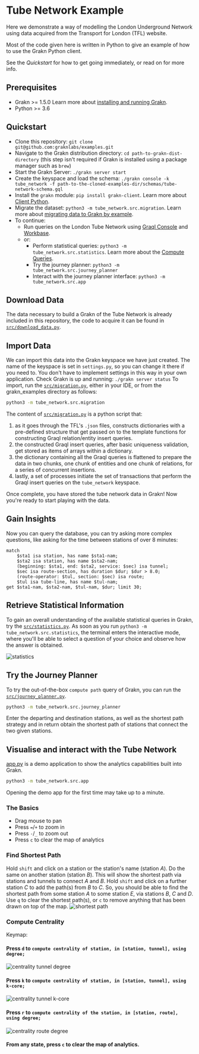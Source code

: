 # Tube Network Example

Here we demonstrate a way of modelling the London Underground Network using data acquired from the Transport for London (TFL) website.

Most of the code given here is written in Python to give an example of how to use the Grakn Python client.

See the _Quickstart_ for how to get going immediately, or read on for more info.

## Prerequisites

- Grakn >= 1.5.0 Learn more about [installing and running Grakn](http://dev.grakn.ai/docs/running-grakn/install-and-run).
- Python >= 3.6

## Quickstart
- Clone this repository: `git clone git@github.com:graknlabs/examples.git`
- Navigate to the Grakn distribution directory: `cd path-to-grakn-dist-directory` (this step isn't required if Grakn is installed using a package manager such as `brew`)
- Start the Grakn Server: `./grakn server start`
- Create the keyspace and load the schema: `./grakn console -k tube_network -f path-to-the-cloned-examples-dir/schemas/tube-network-schema.gql`
- Install the `grakn` module: `pip install grakn-client`. Learn more about [Client Python](http://dev.grakn.ai/docs/client-api/python).
- Migrate the dataset: `python3 -m tube_network.src.migration`. Learn more about [migrating data to Grakn by example](http://dev.grakn.ai/docs/examples/phone-calls-migration-python).
- To continue:
    - Run queries on the London Tube Network using [Graql Console](http://dev.grakn.ai/docs/running-grakn/console) and [Workbase](http://dev.grakn.ai/docs/workbase/overview).
    - or:
        - Perform statistical queries: `python3 -m tube_network.src.statistics`. Learn more about the [Compute Queries](http://dev.grakn.ai/docs/query/compute-query).
        - Try the journey planner: `python3 -m tube_network.src.journey_planner`
        - Interact with the journey planner interface: `python3 -m tube_network.src.app`

## Download Data

The data necessary to build a Grakn of the Tube Network is already included in this repository, the code to acquire it can be found in [`src/download_data.py`](src/download_data.py).

## Import Data

We can import this data into the Grakn keyspace we have just created. The name of the keyspace is set in `settings.py`, so you can change it there if you need to. You don't have to implement settings in this way in your own application.
Check Grakn is up and running: `./grakn server status`
To import, run the [`src/migration.py`](src/migration.py), either in your IDE, or from the grakn_examples directory as follows:

```bash
python3 -m tube_network.src.migration
```

The content of [`src/migration.py`](src/migration.py) is a python script that:
1. as it goes through the TFL's `.json` files, constructs dictionaries with a pre-defined structure that get passed on to the template functions for constructing Graql relation/entity insert queries.
2. the constructed Graql insert queries, after basic uniqueness validation, get stored as items of arrays within a dictionary.
3. the dictionary containing all the Graql queries is flattened to prepare the data in two chunks, one chunk of entities and one chunk of relations, for a series of concurrent insertions.
4. lastly, a set of processes initiate the set of transactions that perform the Graql insert queries on the `tube_network` keyspace.

Once complete, you have stored the tube network data in Grakn!
Now you're ready to start playing with the data.


## Gain Insights

Now you can query the database, you can try asking more complex questions, like asking for the time between stations of over 8 minutes:
```
match
    $sta1 isa station, has name $sta1-nam;
    $sta2 isa station, has name $sta2-nam;
    (beginning: $sta1, end: $sta2, service: $sec) isa tunnel;
    $sec isa route-section, has duration $dur; $dur > 8.0;
    (route-operator: $tul, section: $sec) isa route;
    $tul isa tube-line, has name $tul-nam;
get $sta1-nam, $sta2-nam, $tul-nam, $dur; limit 30;
```

## Retrieve Statistical Information

To gain an overall understanding of the available statistical queries in Grakn, try the [`src/statistics.py`](src/statistics.py).
As soon as you run `python3 -m tube_network.src.statistics`, the terminal enters the interactive mode, where you'll be able to select a question of your choice and observe how the answer is obtained.

![statistics](images/statistics.png)

## Try the Journey Planner

To try the out-of-the-box `compute path` query of Grakn, you can run the [`src/journey_planner.py`](src/journey_planner.py).

```bash
python3 -m tube_network.src.journey_planner
```

Enter the departing and destination stations, as well as the shortest path strategy and in return obtain the shortest path of stations that connect the two given stations.

## Visualise and interact with the Tube Network

[app.py](src/app.py) is a demo application to show the analytics capabilities built into Grakn.

```bash
python3 -m tube_network.src.app
```
Opening the demo app for the first time may take up to a minute.

### The Basics

- Drag mouse to pan
- Press `=`/`+` to zoom in
- Press `-`/`_` to zoom out
- Press `c` to clear the map of analytics

### Find Shortest Path

Hold `shift` and click on a station or the station's name (station _A_). Do the same on another station (station _B_). This will show the shortest path via stations and tunnels to connect _A_ and _B_.
Hold `shift` and click on a further station _C_ to add the path(s) from _B_ to _C_.
So, you should be able to find the shortest path from some station _A_ to some station _E_, via stations _B_, _C_ and _D_.
Use `q` to clear the shortest path(s), or `c` to remove anything that has been drawn on top of the map.
![shortest path](images/shortest-path.png)


### Compute Centrality

Keymap:

#### Press `d` to `compute centrality of station, in [station, tunnel], using degree;`

![centrality tunnel degree](images/centrality-tunnel-degree.png)

#### Press `k` to `compute centrality of station, in [station, tunnel], using k-core;`

![centrality tunnel k-core](images/centrality-tunnel-k-core.png)

#### Press `r` to `compute centrality of the station, in [station, route], using degree;`

![centrality route degree](images/centrality-route-degree.png)

#### From any state, press `c` to clear the map of analytics.